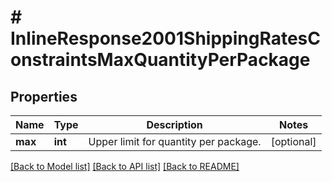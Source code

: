 # # InlineResponse2001ShippingRatesConstraintsMaxQuantityPerPackage

## Properties

Name | Type | Description | Notes
------------ | ------------- | ------------- | -------------
**max** | **int** | Upper limit for quantity per package. | [optional] 

[[Back to Model list]](../../README.md#documentation-for-models) [[Back to API list]](../../README.md#documentation-for-api-endpoints) [[Back to README]](../../README.md)



